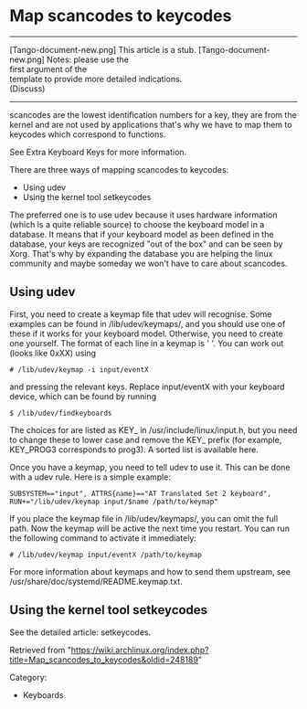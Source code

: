 Map scancodes to keycodes
=========================

  ------------------------ ------------------------ ------------------------
  [Tango-document-new.png] This article is a stub.  [Tango-document-new.png]
                           Notes: please use the    
                           first argument of the    
                           template to provide more 
                           detailed indications.    
                           (Discuss)                
  ------------------------ ------------------------ ------------------------

scancodes are the lowest identification numbers for a key, they are from
the kernel and are not used by applications that's why we have to map
them to keycodes which correspond to functions.

See Extra Keyboard Keys for more information.

There are three ways of mapping scancodes to keycodes:

-   Using udev
-   Using the kernel tool setkeycodes

The preferred one is to use udev because it uses hardware information
(which is a quite reliable source) to choose the keyboard model in a
database. It means that if your keyboard model as been defined in the
database, your keys are recognized "out of the box" and can be seen by
Xorg. That's why by expanding the database you are helping the linux
community and maybe someday we won't have to care about scancodes.

Using udev
----------

First, you need to create a keymap file that udev will recognise. Some
examples can be found in /lib/udev/keymaps/, and you should use one of
these if it works for your keyboard model. Otherwise, you need to create
one yourself. The format of each line in a keymap is '<scancode>
<keycode>'. You can work out <scancode> (looks like 0xXX) using

    # /lib/udev/keymap -i input/eventX

and pressing the relevant keys. Replace input/eventX with your keyboard
device, which can be found by running

    $ /lib/udev/findkeyboards

The choices for <keycode> are listed as KEY_<KEYCODE> in
/usr/include/linux/input.h, but you need to change these to lower case
and remove the KEY_ prefix (for example, KEY_PROG3 corresponds to
prog3). A sorted list is available here.

Once you have a keymap, you need to tell udev to use it. This can be
done with a udev rule. Here is a simple example:

    SUBSYSTEM=="input", ATTRS{name}=="AT Translated Set 2 keyboard", RUN+="/lib/udev/keymap input/$name /path/to/keymap"

If you place the keymap file in /lib/udev/keymaps/, you can omit the
full path. Now the keymap will be active the next time you restart. You
can run the following command to activate it immediately:

    # /lib/udev/keymap input/eventX /path/to/keymap

For more information about keymaps and how to send them upstream, see
/usr/share/doc/systemd/README.keymap.txt.

Using the kernel tool setkeycodes
---------------------------------

See the detailed article: setkeycodes.

Retrieved from
"https://wiki.archlinux.org/index.php?title=Map_scancodes_to_keycodes&oldid=248189"

Category:

-   Keyboards
